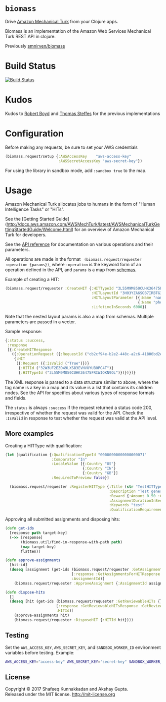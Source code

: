 # `biomass`

Drive [Amazon Mechanical Turk](http://mturk.com) from your Clojure apps.

Biomass is an implementation of the Amazon Web Services Mechanical Turk REST API in clojure.

Previously [smnirven/biomass](https://github.com/smnirven/biomass)

# Build Status

[![Build Status](https://travis-ci.org/shafeeq/biomass.svg?branch=operations-with-schema)](https://travis-ci.org/shafeeq/biomass)

# Kudos

Kudos to [Robert Boyd](https://github.com/rboyd) and [Thomas Steffes](https://github.com/smnirven) for the previous implementations

# Configuration

Before making any requests, be sure to set your AWS credentials

```clojure
(biomass.request/setup {:AWSAccessKey    "aws-access-key"
                        :AWSSecretAccessKey "aws-secret-key"})
```

For using the library in sandbox mode, add `:sandbox true` to the map.

# Usage

Amazon Mechanical Turk allocates jobs to humans in the form of "Human
Intelligence Tasks" or "HITs".

See the [Getting Started Guide] (http://docs.aws.amazon.com/AWSMechTurk/latest/AWSMechanicalTurkGettingStartedGuide/Welcome.html) for an overview of Amazon Mechanical Turk for developers.

See the [API reference](http://docs.aws.amazon.com/AWSMechTurk/latest/AWSMturkAPI/Welcome.html) for documentation on various operations and their parameters.

All operations are made in the format ` (biomass.request/requester :operation {params})`, where `:operation` is the keyword form of an operation defined in the API, and  `params` is a map from [schemas](src/biomass/schemas/).

Example of creating a HIT:
```clojure
(biomass.request/requester :CreateHIT {:HITTypeId "3L55M9M850CUHK36475FRIWIOKN9OL"
                                       :HITLayoutId "3H03YZA6SOB7IRBTG3CTKIC1RJF8EW"
                                       :HITLayoutParameter [{:Name "name" :Value "John Doe"}
                                                            {:Name "phone" :Value "000-000-000"}]
                                       :LifetimeInSeconds 6000})
```

Note that the nested layout params is also a map from schemas. Multiple parameters are passed in a vector.

Sample response:
```clojure
{:status :success,
 :response
 [{:CreateHITResponse
   ({:OperationRequest ({:RequestId ("cb2cf94e-b2e2-448c-a2c6-41806bd2e046")})}
    {:HIT
     ({:Request ({:IsValid ("True")})}
      {:HITId ("32W3UF2EZO49LXS83EVHVUYUB0PC4T")}
      {:HITTypeId ("3L55M9M850CUHK36475FRIWIOKN9OL")})})}]}
```

The XML response is parsed to a data structure similar to above, where the tag name is a key in a map and its value is a list that contains its children nodes. See the API for specifics about various types of response formats and fields.

The `status` is always `:success` if the request returned a status code 200, irrespective of whether the request was valid for the API. Check the `:IsValid` in response to test whether the request was valid at the API level.

## More examples

Creating a HITType with qualification:
```clojure
(let [qualification {:QualificationTypeId "00000000000000000071"
                     :Comparator "In"
                     :LocaleValue [{:Country "US"}
                                   {:Country "IN"}
                                   {:Country "GB"}]
                     :RequiredToPreview false}]

  (biomass.request/requester :RegisterHITType {:Title (str "TestHITType" (time/now))
                                               :Description "Test generated hittype"
                                               :Reward {:Amount 0.50 :CurrencyCode "USD"}
                                               :AssignmentDurationInSeconds 600
                                               :Keywords "test"
                                               :QualificationRequirement qualification}))
```

Approving all submitted assignments and disposing hits:
```clojure
(defn get-ids
  [response path target-key]
  (->> [response]
       (biomass.util/find-in-response-with-path path)
       (map target-key)
       flatten))

(defn approve-assignments
  [hit-id]
  (doseq [assignment (get-ids (biomass.request/requester :GetAssignmentsForHIT {:HITId hit-id :AssignmentStatus "Submitted"})
                              [:response :GetAssignmentsForHITResponse :GetAssignmentsForHITResult :Assignment :AssignmentId]
                              :AssignmentId)]
    (biomass.request/requester :ApproveAssignment {:AssignmentId assignment :RequesterFeedback "Approved"})))

(defn dispose-hits
  []
  (doseq [hit (get-ids (biomass.request/requester :GetReviewableHITs {})
                       [:response :GetReviewableHITsResponse :GetReviewableHITsResult :HIT :HITId]
                       :HITId)]
    (approve-assignments hit)
    (biomass.request/requester :DisposeHIT {:HITId hit})))
```

## Testing

Set the `AWS_ACCESS_KEY`, `AWS_SECRET_KEY`, and `SANDBOX_WORKER_ID` environment variables before testing.
Example:
```bash
AWS_ACCESS_KEY="access-key" AWS_SECRET_KEY="secret-key" SANDBOX_WORKER_ID="worker-id" lein test
```

## License

Copyright © 2017 Shafeeq Kunnakkadan and Akshay Gupta.  
  Released under the MIT license. http://mit-license.org

